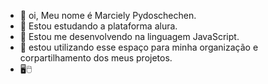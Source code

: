 - 👋 oi, Meu nome é Marciely Pydoschechen.
- 📌 Estou estudando a plataforma alura.
- 📌 Estou me desenvolvendo na linguagem JavaScript.
- 📌 estou utilizando esse espaço para minha organização e corpartilhamento dos meus projetos.
- 🖥️🖱️
